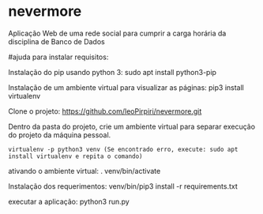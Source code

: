# nevermore
Aplicação Web de uma rede social para cumprir a carga horária da disciplina de Banco de Dados

#ajuda para instalar requisitos:

Instalação do pip usando python 3:
    sudo apt install python3-pip

Instalação de um ambiente virtual para visualizar as páginas:
    pip3 install virtualenv

Clone o projeto:
    https://github.com/leoPirpiri/nevermore.git

Dentro da pasta do projeto, crie um ambiente virtual para separar execução do projeto da máquina pessoal.

    virtualenv -p python3 venv (Se encontrado erro, execute: sudo apt install virtualenv e repita o comando)

ativando o ambiente virtual:
    . venv/bin/activate

Instalação dos requerimentos:
    venv/bin/pip3 install -r requirements.txt

executar a aplicação:
    python3 run.py
